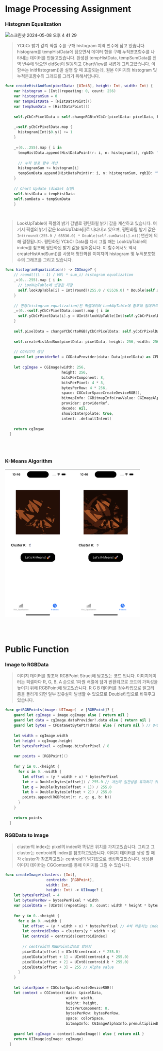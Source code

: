 # Image Processing Assignment

### Histogram Equalization
<img width="445" alt="스크린샷 2024-05-08 오후 4 41 29" src="https://github.com/logichoon-redo/Image-processing-Assignment-/assets/117021317/c24ae8ed-1419-4bb2-8c01-def889ef09fa">

> YCbCr 밝기 값릐 픽셀 수를 구해 histogram 지역 변수에 담고 있습니다.
> histogram를 tempHistData에 담으면서 데이터 합을 구해 누적분포함수를 나타내는 데이터를 만들고있습니다.
> 완성된 tempHistData, tempSumData를 전역 변수에 담으면 didSet이 발동되고 ChartView를 새롭게 그리고있습니다.
> 이 함수는 initHistogram()을 실행 할 때 호출되는데, 원본 이미지의 histogram 및 누적분포함수의 그래프를 그리기 위해서입니다.

```swift
func createHistAndSum(pixelData: [UInt8], height: Int, width: Int) {
    var histogram = [Int](repeating: 0, count: 256)
    var histogramSum = 0
    var tempHistData = [HistDataPoint]()
    var tempSumData = [HistDataPoint]()
    
    self.yCbCrPixelData = self.changeRGBtoYCbCr(pixelData: pixelData, height: height, width: width)
    
    _=self.yCbCrPixelData.map {
      histogram[Int($0.y)] += 1
    }
    
    _=(0...255).map { i in
      tempHistData.append(HistDataPoint(r: i, n: histogram[i], rgbID: "YCbCr"))
      
      // 누적 분포 함수 계산
      histogramSum += histogram[i]
      tempSumData.append(HistDataPoint(r: i, n: histogramSum, rgbID: "YCbCr"))
    }
    
    // Chart Update (didSet 실행)
    self.histData = tempHistData
    self.sumData = tempSumData
    }
```

<br/>

> LookUpTable에 픽셀의 밝기 값별로 평탄화될 밝기 값을 계산하고 있습니다.
> 여기서 픽셀의 밝기 값은 lookUpTable[i]로 나타내고 있으며, 평탄화될 발기 값은 `Int(round((255.0 / 65536.0) * Double(self.sumData[i].n)))`연산에 의해 결정됩니다.
> 평탄화된 YCbCr Data를 다시 그릴 때는 LookUpTable의 index를 참조해 평탄화된 밝기 값을 얻어옵니다.
> 이 함수에서도 역시 createHistAndSum()를 사용해 평탄화된 이미지의 histogram 및 누적분포함수의 그래프를 그리고 있습니다.

```swift
func histogramEqualization() -> CGImage? {
    // round(((L - 1) / MN) * sum_i) histogram equalization
    _=(0...255).map { i in
      // LookUpTable에 변경값 저장
      self.lookUpTable[i] = Int(round((255.0 / 65536.0) * Double(self.sumData[i].n)))
    }
    
    // 변경(histogram equalization)된 픽셀데이터 LookUpTable에 참조해 업데이트
    _=(0..<self.yCbCrPixelData.count).map { i in
      self.yCbCrPixelData[i].y = UInt8(lookUpTable[Int(self.yCbCrPixelData[i].y)])
    }
    
    self.pixelData = changeYCbCrtoRGB(yCbCrPixelData: self.yCbCrPixelData)
    
    self.createHistAndSum(pixelData: pixelData, height: 256, width: 256)
    
    // CG이미지 생성
    guard let providerRef = CGDataProvider(data: Data(pixelData) as CFData) else { print("no data"); return nil }
    
    let cgImgae = CGImage(width: 256,
                          height: 256,
                          bitsPerComponent: 8,
                          bitsPerPixel: 4 * 8,
                          bytesPerRow: 4 * 256,
                          space: CGColorSpaceCreateDeviceRGB(),
                          bitmapInfo: CGBitmapInfo(rawValue: CGImageAlphaInfo.premultipliedLast.rawValue),
                          provider: providerRef,
                          decode: nil,
                          shouldInterpolate: true,
                          intent: .defaultIntent)
    
    return cgImgae
  }
```

<br/><br/>

### K-Means Algorithm
<img width="445" alt="스크린샷 2024-05-08 오후 4 41 29" src="https://github.com/logichoon-redo/Image-processing-Assignment-/blob/6b92285e4052be80bff0bf1e3942ea73003fd690/%E1%84%89%E1%85%B3%E1%84%8F%E1%85%B3%E1%84%85%E1%85%B5%E1%86%AB%E1%84%89%E1%85%A3%E1%86%BA%202024-06-22%20%E1%84%8B%E1%85%A9%E1%84%8C%E1%85%A5%E1%86%AB%2010.55.18.png">

<br/><br/>

# Public Function

### Image to RGBData
> 이미지 데이터를 참조해 RGBPoint Struct에 담고있는 코드 입니다. 이미지데이터는 픽셀마다 R, G, B, A 순으로 1차원 배열에 담겨 반환되므로 코드의 가독성을 높이기 위해 RGBPoint에 담고있습니다.
> R G B 데이터를 정수타입으로 알고리즘을 돌리게 되면 일부 값유실이 발생할 수 있으므로 Double타입으로 바꿔주고있습니다.

```swift
func getRGBPoints(image: UIImage) -> [RGBPoint]? {
    guard let cgImage = image.cgImage else { return nil }
    guard let data = cgImage.dataProvider?.data else { return nil }
    guard let bytes = CFDataGetBytePtr(data) else { return nil } // 8비트 밝기값 추출
    
    let width = cgImage.width
    let height = cgImage.height
    let bytesPerPixel = cgImage.bitsPerPixel / 8
    
    var points = [RGBPoint]()
    
    for y in 0..<height {
      for x in 0..<width {
        let offset = (y * width + x) * bytesPerPixel
        let r = Double(bytes[offset]) / 255.0 // 계산의 일관성을 유지하기 위해 실수 값으로 변환
        let g = Double(bytes[offset + 1]) / 255.0
        let b = Double(bytes[offset + 2]) / 255.0
        points.append(RGBPoint(r: r, g: g, b: b))
      }
    }
    
    return points
  }
  ```

### RGBData to Image
> cluster의 index는 pixel의 index와 똑같은 위치를 가지고있습니다. 그리고 그 cluster는 centroid의 index를 참조하고있습니다.
> 이미지 데이터를 생성 할 때 각 cluster가 참조하고있는 centroid의 밝기값으로 생성하고있습니다.
> 생성된 이미지 데이터는 CGContext를 통해 이미지를 그릴 수 있습니다.

```swift
func createImage(clusters: [Int],
                   centroids: [RGBPoint],
                   width: Int,
                   height: Int) -> UIImage? {
    let bytesPerPixel = 4
    let bytesPerRow = bytesPerPixel * width
    var pixelData = [UInt8](repeating: 0, count: width * height * bytesPerPixel)
    
    for y in 0..<height {
      for x in 0..<width {
        let offset = (y * width + x) * bytesPerPixel // 4씩 이동하는 index이기 때문에 bytesPerPixel 곱함
        let centroidIndex = clusters[y * width + x]
        let centroid = centroids[centroidIndex]
        
        // centroid의 RGBPoint값으로 할당함
        pixelData[offset] = UInt8(centroid.r * 255.0)
        pixelData[offset + 1] = UInt8(centroid.g * 255.0)
        pixelData[offset + 2] = UInt8(centroid.b * 255.0)
        pixelData[offset + 3] = 255 // Alpha value
      }
    }
    
    let colorSpace = CGColorSpaceCreateDeviceRGB()
    let context = CGContext(data: &pixelData, 
                            width: width,
                            height: height,
                            bitsPerComponent: 8,
                            bytesPerRow: bytesPerRow,
                            space: colorSpace,
                            bitmapInfo: CGImageAlphaInfo.premultipliedLast.rawValue)
    
    guard let cgImage = context?.makeImage() else { return nil }
    return UIImage(cgImage: cgImage)
  }
```
